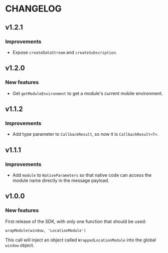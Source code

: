 # CHANGELOG

## v1.2.1

### Improvements

- Expose `createDataStream` and `createSubscription`.

## v1.2.0

### New features

- Get `getModuleEnvironment` to get a module's current mobile environment.

## v1.1.2

### Improvements

- Add type parameter to `CallbackResult`, so now it is `CallbackResult<T>`.

## v1.1.1

### Improvements

- Add `module` to `NativeParameters` so that native code can access the module name directly in the message payload.

## v1.0.0

### New features

First release of the SDK, with only one function that should be used:

`wrapModule(window, 'LocationModule')`

This call will inject an object called `WrappedLocationModule` into the global `window` object.
